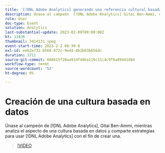 ```yaml
---
title: '[!DNL Adobe Analytics] generando una referencia cultural basada en datos'
description: Únase al campeón  [!DNL Adobe Analytics] Gitai Ben-Ammi, quien habla sobre el aspecto de una cultura basada en datos y comparte estrategias para usar [!DNL Adobe Analytics] para construir una.
role: User
doc-type: Event
solution: Analytics
last-substantial-update: 2023-02-09T00:00:00Z
kt: 11836
thumbnail: 3414131.jpeg
event-start-time: 2023-2-2 08:30-8
exl-id: eeb2e732-b568-472c-9e4d-d62b03b656dc
duration: 3711
source-git-commit: 088615f28aa91dfd4ba119c11c4c9f8a89441d84
workflow-type: tm+mt
source-wordcount: '52'
ht-degree: 0%

---
```


# Creación de una cultura basada en datos

Únase al campeón de [!DNL Adobe Analytics], Gitai Ben-Ammi, mientras analiza el aspecto de una cultura basada en datos y comparte estrategias para usar [!DNL Adobe Analytics] con el fin de crear una.

>[!VIDEO](https://video.tv.adobe.com/v/3414131/?quality=12&learn=on)
